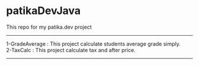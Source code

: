 # patikaDevJava
This repo for my patika.dev project
********************************************************************************
1-GradeAverage : This project calculate students average grade simply.         
2-TaxCalc : This project calculate tax and after price. 				                 
********************************************************************************
